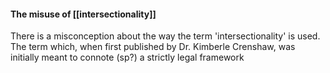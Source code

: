 #### The misuse of [[intersectionality]]
There is a misconception about the way the term 'intersectionality' is used. The term which, when first published by Dr. Kimberle Crenshaw, was initially meant to connote (sp?) a strictly legal framework
